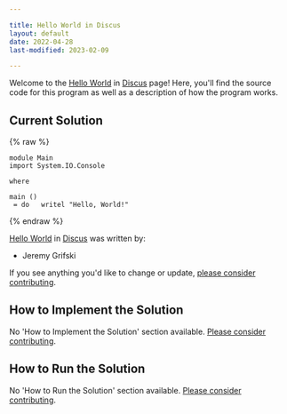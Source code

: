 ```yaml
---

title: Hello World in Discus
layout: default
date: 2022-04-28
last-modified: 2023-02-09

---
```


Welcome to the [Hello World](https://sampleprograms.io/projects/hello-world) in [Discus](https://sampleprograms.io/languages/discus) page! Here, you'll find the source code for this program as well as a description of how the program works.

## Current Solution

{% raw %}

```discus
module Main
import System.IO.Console

where

main ()
 = do   writel "Hello, World!"
```

{% endraw %}

[Hello World](https://sampleprograms.io/projects/hello-world) in [Discus](https://sampleprograms.io/languages/discus) was written by:

- Jeremy Grifski

If you see anything you'd like to change or update, [please consider contributing](https://github.com/TheRenegadeCoder/sample-programs).

## How to Implement the Solution

No 'How to Implement the Solution' section available. [Please consider contributing](https://github.com/TheRenegadeCoder/sample-programs-website).

## How to Run the Solution

No 'How to Run the Solution' section available. [Please consider contributing](https://github.com/TheRenegadeCoder/sample-programs-website).